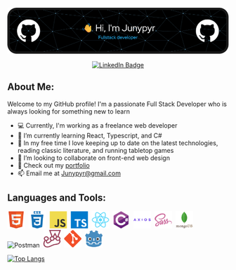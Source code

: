 ![Header](https://github.com/JunNealy/JunNealy/blob/main/github-header-image(1).png)

<div id="badges" align="center">
  <a href="http://www.linkedin.com/in/junypyrnealy">
    <img src="https://img.shields.io/badge/LinkedIn-blue?style=for-the-badge&logo=linkedin&logoColor=white" alt="LinkedIn Badge"/>
  </a>
</div>


<h2>About Me:</h2>
<p>Welcome to my GitHub profile! I'm a passionate Full Stack Developer who is always looking for something new to learn</p>

- 💻 Currently, I'm working as a freelance web developer
- 📖 I’m currently learning React, Typescript, and C#
- 🌴 In my free time I love keeping up to date on the latest technologies,  reading classic literature, and running tabletop games
- 💞️ I’m looking to collaborate on front-end web design
- 📄 Check out my <a href="https://junypyr.ca/">portfolio</a>
- 📫 Email me at Junypyr@gmail.com


<h2>Languages and Tools:</h2>
<div>
 <img src="https://github.com/devicons/devicon/blob/master/icons/html5/html5-original.svg" title="HTML5" alt="HTML" width="40" height="40"/>&nbsp;
 <img src="https://github.com/devicons/devicon/blob/master/icons/css3/css3-plain-wordmark.svg"  title="CSS3" alt="CSS" width="40" height="40"/>&nbsp;
 <img src="https://github.com/devicons/devicon/blob/master/icons/javascript/javascript-original.svg" title="JavaScript" alt="JavaScript" width="40" height="40"/>&nbsp;
   <img src="https://github.com/devicons/devicon/blob/master/icons/typescript/typescript-original.svg" title="Typescript" alt="Typescript" width="40" height="40"/>&nbsp;
  <img src="https://github.com/devicons/devicon/blob/master/icons/react/react-original.svg" title="React" alt="React" width="40" height="40"/>&nbsp;
    <img src="https://github.com/devicons/devicon/blob/master/icons/csharp/csharp-original.svg" title="CSharp" alt="CSharp" width="40" height="40"/>&nbsp;
  <img src="https://github.com/devicons/devicon/blob/master/icons/axios/axios-plain-wordmark.svg" title="Axios" alt="Axios" width="40" height="40"/>&nbsp;
  <img src="https://github.com/devicons/devicon/blob/master/icons/sass/sass-original.svg" title="Sass" alt="Sass" width="40" height="40"/>&nbsp;
 <img src="https://github.com/devicons/devicon/blob/master/icons/mongodb/mongodb-original-wordmark.svg" title="mongoDB"  alt="mongoDB" width="40" height="40"/>&nbsp;
 <img src="https://www.vectorlogo.zone/logos/getpostman/getpostman-icon.svg" title="Postman"  alt="Postman" width="40" height="40"/>&nbsp;
   <img src="https://github.com/devicons/devicon/blob/master/icons/jest/jest-plain.svg" title="Jest"  alt="Jest" width="40" height="40"/>&nbsp;
 <img src="https://github.com/devicons/devicon/blob/master/icons/git/git-original.svg" title="Git" **alt="Git" width="40" height="40"/>&nbsp;
 <img src="https://github.com/devicons/devicon/blob/master/icons/godot/godot-original.svg" title="GDScript" **alt="GDScript" width="40" height="40"/>&nbsp;

</div>


  [![Top Langs](https://github-readme-stats.vercel.app/api/top-langs/?username=JunNealy&theme=radical)](https://github.com/JunNealy/github-readme-stats)

<!---
TNealy/TNealy is a ✨ special ✨ repository because its `README.md` (this file) appears on your GitHub profile.
You can click the Preview link to take a look at your changes.
--->
